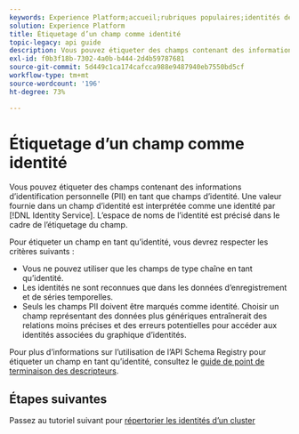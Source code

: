 ```yaml
---
keywords: Experience Platform;accueil;rubriques populaires;identités des étiquettes
solution: Experience Platform
title: Étiquetage d’un champ comme identité
topic-legacy: api guide
description: Vous pouvez étiqueter des champs contenant des informations d’identification personnelle (PII) en tant que champs d’identité. Identity Service interprète comme identité les valeurs fournies dans un champ d’identité. L’espace de noms de l’identité est précisé dans le cadre de l’étiquetage du champ.
exl-id: f0b3f18b-7302-4a0b-b444-2d4b59787681
source-git-commit: 5d449c1ca174cafcca988e9487940eb7550bd5cf
workflow-type: tm+mt
source-wordcount: '196'
ht-degree: 73%

---
```


# Étiquetage d’un champ comme identité

Vous pouvez étiqueter des champs contenant des informations d’identification personnelle (PII) en tant que champs d’identité. Une valeur fournie dans un champ d’identité est interprétée comme une identité par [!DNL Identity Service]. L’espace de noms de l’identité est précisé dans le cadre de l’étiquetage du champ.

Pour étiqueter un champ en tant qu’identité, vous devrez respecter les critères suivants :

- Vous ne pouvez utiliser que les champs de type chaîne en tant qu’identité.
- Les identités ne sont reconnues que dans les données d’enregistrement et de séries temporelles.
- Seuls les champs PII doivent être marqués comme identité. Choisir un champ représentant des données plus génériques entraînerait des relations moins précises et des erreurs potentielles pour accéder aux identités associées du graphique d’identités.

Pour plus d’informations sur l’utilisation de l’API Schema Registry pour étiqueter un champ en tant qu’identité, consultez le [guide de point de terminaison des descripteurs](../../xdm/api/descriptors.md#create).

## Étapes suivantes

Passez au tutoriel suivant pour [répertorier les identités d’un cluster](./list-cluster-identites.md)
